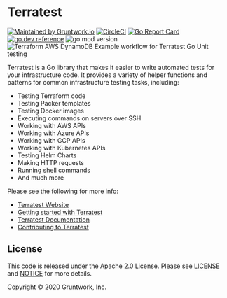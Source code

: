 # Terratest

[![Maintained by Gruntwork.io](https://img.shields.io/badge/maintained%20by-gruntwork.io-%235849a6.svg)](https://gruntwork.io/?ref=repo_terratest)
[![CircleCI](https://circleci.com/gh/gruntwork-io/terratest.svg?style=svg&circle-token=e48019e09fc3b8bf6e0315a84048501c87c4157c)](https://circleci.com/gh/gruntwork-io/terratest)
[![Go Report Card](https://goreportcard.com/badge/github.com/gruntwork-io/terratest)](https://goreportcard.com/report/github.com/gruntwork-io/terratest)
[![go.dev reference](https://img.shields.io/badge/go.dev-reference-007d9c?logo=go&logoColor=white&style=flat-square)](https://pkg.go.dev/mod/github.com/gruntwork-io/terratest?tab=overview)
![go.mod version](https://img.shields.io/github/go-mod/go-version/gruntwork-io/terratest)
![Terraform AWS DynamoDB Example workflow for Terratest Go Unit testing](https://github.com/mnebot/terratest/workflows/Terraform%20AWS%20DynamoDB%20Example%20workflow%20for%20Terratest%20Go%20Unit%20testing/badge.svg?branch=master&event=push)

Terratest is  a Go library that makes it easier to write automated tests for your infrastructure code. It provides a
variety of helper functions and patterns for common infrastructure testing tasks, including:

- Testing Terraform code
- Testing Packer templates
- Testing Docker images
- Executing commands on servers over SSH
- Working with AWS APIs
- Working with Azure APIs
- Working with GCP APIs
- Working with Kubernetes APIs
- Testing Helm Charts
- Making HTTP requests
- Running shell commands
- And much more

Please see the following for more info:

* [Terratest Website](https://terratest.gruntwork.io)
* [Getting started with Terratest](https://terratest.gruntwork.io/docs/getting-started/quick-start/)
* [Terratest Documentation](https://terratest.gruntwork.io/docs/)
* [Contributing to Terratest](http://terratest.gruntwork.io/docs/community/contributing/)



## License

This code is released under the Apache 2.0 License. Please see [LICENSE](LICENSE) and [NOTICE](NOTICE) for more details.

Copyright &copy; 2020 Gruntwork, Inc.

